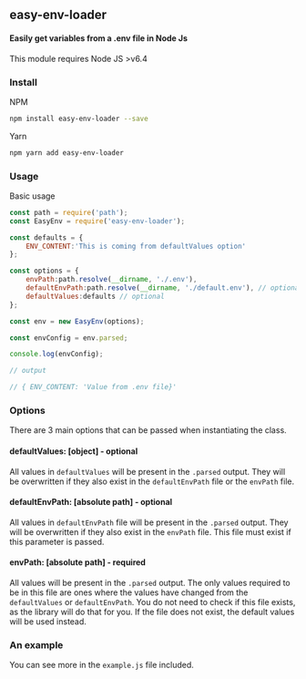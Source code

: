 ## easy-env-loader

#### Easily get variables from a .env file in Node Js

This module requires Node JS >v6.4

### Install

NPM

```bash
npm install easy-env-loader --save
```

Yarn

```bash
npm yarn add easy-env-loader
```

### Usage

Basic usage

```javascript
const path = require('path');
const EasyEnv = require('easy-env-loader');

const defaults = {
    ENV_CONTENT:'This is coming from defaultValues option'
};

const options = {
    envPath:path.resolve(__dirname, './.env'),
    defaultEnvPath:path.resolve(__dirname, './default.env'), // optional
    defaultValues:defaults // optional
};

const env = new EasyEnv(options);

const envConfig = env.parsed;

console.log(envConfig);

// output

// { ENV_CONTENT: 'Value from .env file}'

```

### Options

There are 3 main options that can be passed when instantiating the class.

#### defaultValues: [object] - optional

All values in `defaultValues` will be present in the `.parsed` output. They will be overwritten
if they also exist in the `defaultEnvPath` file or the `envPath` file. 

#### defaultEnvPath: [absolute path] - optional

All values in `defaultEnvPath` file will be present in the `.parsed` output. They will be overwritten
if they also exist in the `envPath` file. This file must exist if this parameter is passed.

#### envPath: [absolute path] - required

All values will be present in the `.parsed` output. The only values required to be in this
file are ones where the values have changed from the `defaultValues` or `defaultEnvPath`.
You do not need to check if this file exists, as the library will do that for you. If the file
does not exist, the default values will be used instead.

### An example

You can see more in the `example.js` file included.

